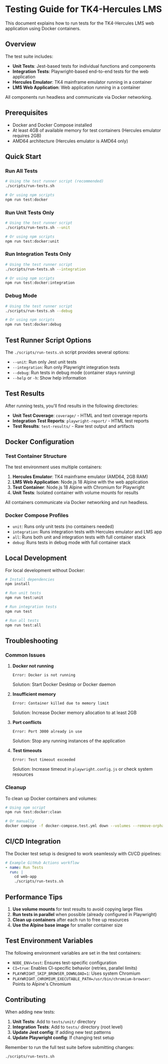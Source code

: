 # Testing Guide for TK4-Hercules LMS

This document explains how to run tests for the TK4-Hercules LMS web application using Docker containers.

## Overview

The test suite includes:
- **Unit Tests**: Jest-based tests for individual functions and components
- **Integration Tests**: Playwright-based end-to-end tests for the web application
- **Hercules Emulator**: TK4 mainframe emulator running in a container
- **LMS Web Application**: Web application running in a container

All components run headless and communicate via Docker networking.

## Prerequisites

- Docker and Docker Compose installed
- At least 4GB of available memory for test containers (Hercules emulator requires 2GB)
- AMD64 architecture (Hercules emulator is AMD64 only)

## Quick Start

### Run All Tests
```bash
# Using the test runner script (recommended)
./scripts/run-tests.sh

# Or using npm scripts
npm run test:docker
```

### Run Unit Tests Only
```bash
# Using the test runner script
./scripts/run-tests.sh --unit

# Or using npm scripts
npm run test:docker:unit
```

### Run Integration Tests Only
```bash
# Using the test runner script
./scripts/run-tests.sh --integration

# Or using npm scripts
npm run test:docker:integration
```

### Debug Mode
```bash
# Using the test runner script
./scripts/run-tests.sh --debug

# Or using npm scripts
npm run test:docker:debug
```

## Test Runner Script Options

The `./scripts/run-tests.sh` script provides several options:

- `--unit`: Run only Jest unit tests
- `--integration`: Run only Playwright integration tests
- `--debug`: Run tests in debug mode (container stays running)
- `--help` or `-h`: Show help information

## Test Results

After running tests, you'll find results in the following directories:

- **Unit Test Coverage**: `coverage/` - HTML and text coverage reports
- **Integration Test Reports**: `playwright-report/` - HTML test reports
- **Test Results**: `test-results/` - Raw test output and artifacts

## Docker Configuration

### Test Container Structure

The test environment uses multiple containers:

1. **Hercules Emulator**: TK4 mainframe emulator (AMD64, 2GB RAM)
2. **LMS Web Application**: Node.js 18 Alpine with the web application
3. **Test Container**: Node.js 18 Alpine with Chromium for Playwright
4. **Unit Tests**: Isolated container with volume mounts for results

All containers communicate via Docker networking and run headless.

### Docker Compose Profiles

- `unit`: Runs only unit tests (no containers needed)
- `integration`: Runs integration tests with Hercules emulator and LMS app
- `all`: Runs both unit and integration tests with full container stack
- `debug`: Runs tests in debug mode with full container stack

## Local Development

For local development without Docker:

```bash
# Install dependencies
npm install

# Run unit tests
npm run test:unit

# Run integration tests
npm run test

# Run all tests
npm run test:all
```

## Troubleshooting

### Common Issues

1. **Docker not running**
   ```
   Error: Docker is not running
   ```
   Solution: Start Docker Desktop or Docker daemon

2. **Insufficient memory**
   ```
   Error: Container killed due to memory limit
   ```
   Solution: Increase Docker memory allocation to at least 2GB

3. **Port conflicts**
   ```
   Error: Port 3000 already in use
   ```
   Solution: Stop any running instances of the application

4. **Test timeouts**
   ```
   Error: Test timeout exceeded
   ```
   Solution: Increase timeout in `playwright.config.js` or check system resources

### Cleanup

To clean up Docker containers and volumes:

```bash
# Using npm script
npm run test:docker:clean

# Or manually
docker compose -f docker-compose.test.yml down --volumes --remove-orphans
```

## CI/CD Integration

The Docker test setup is designed to work seamlessly with CI/CD pipelines:

```yaml
# Example GitHub Actions workflow
- name: Run Tests
  run: |
    cd web-app
    ./scripts/run-tests.sh
```

## Performance Tips

1. **Use volume mounts** for test results to avoid copying large files
2. **Run tests in parallel** when possible (already configured in Playwright)
3. **Clean up containers** after each run to free up resources
4. **Use the Alpine base image** for smaller container size

## Test Environment Variables

The following environment variables are set in the test containers:

- `NODE_ENV=test`: Ensures test-specific configuration
- `CI=true`: Enables CI-specific behavior (retries, parallel limits)
- `PLAYWRIGHT_SKIP_BROWSER_DOWNLOAD=1`: Uses system Chromium
- `PLAYWRIGHT_CHROMIUM_EXECUTABLE_PATH=/usr/bin/chromium-browser`: Points to Alpine's Chromium

## Contributing

When adding new tests:

1. **Unit Tests**: Add to `tests/unit/` directory
2. **Integration Tests**: Add to `tests/` directory (root level)
3. **Update Jest config**: If adding new test patterns
4. **Update Playwright config**: If changing test setup

Remember to run the full test suite before submitting changes:

```bash
./scripts/run-tests.sh
``` 